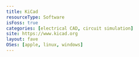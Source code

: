 ```yaml
---
title: KiCad
resourceType: Software
isFoss: true
categories: [electrical CAD, circuit simulation]
site: https://www.kicad.org
layout: fave
OSes: [apple, linux, windows]
---
```


